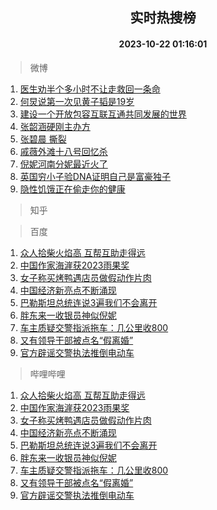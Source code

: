 <div align="center"><h2>实时热搜榜</h2><h4>2023-10-22 01:16:01</h4></div>

> 微博  

1. [医生劝半个多小时不让走救回一条命](https://s.weibo.com/weibo?q=%23%E5%8C%BB%E7%94%9F%E5%8A%9D%E5%8D%8A%E4%B8%AA%E5%A4%9A%E5%B0%8F%E6%97%B6%E4%B8%8D%E8%AE%A9%E8%B5%B0%E6%95%91%E5%9B%9E%E4%B8%80%E6%9D%A1%E5%91%BD%23&t=31&band_rank=1&Refer=top)<br />
2. [何炅说第一次见黄子韬是19岁](https://s.weibo.com/weibo?q=%23%E4%BD%95%E7%82%85%E8%AF%B4%E7%AC%AC%E4%B8%80%E6%AC%A1%E8%A7%81%E9%BB%84%E5%AD%90%E9%9F%AC%E6%98%AF19%E5%B2%81%23&t=31&band_rank=2&Refer=top)<br />
3. [建设一个开放包容互联互通共同发展的世界](https://s.weibo.com/weibo?q=%23%E5%BB%BA%E8%AE%BE%E4%B8%80%E4%B8%AA%E5%BC%80%E6%94%BE%E5%8C%85%E5%AE%B9%E4%BA%92%E8%81%94%E4%BA%92%E9%80%9A%E5%85%B1%E5%90%8C%E5%8F%91%E5%B1%95%E7%9A%84%E4%B8%96%E7%95%8C%23&t=31&band_rank=3&Refer=top)<br />
4. [张韶涵硬刚主办方](https://s.weibo.com/weibo?q=%23%E5%BC%A0%E9%9F%B6%E6%B6%B5%E7%A1%AC%E5%88%9A%E4%B8%BB%E5%8A%9E%E6%96%B9%23&t=31&band_rank=4&Refer=top)<br />
5. [张碧晨 撕裂](https://s.weibo.com/weibo?q=%E5%BC%A0%E7%A2%A7%E6%99%A8%20%E6%92%95%E8%A3%82&t=31&band_rank=5&Refer=top)<br />
6. [戚薇外滩十八号回忆杀](https://s.weibo.com/weibo?q=%23%E6%88%9A%E8%96%87%E5%A4%96%E6%BB%A9%E5%8D%81%E5%85%AB%E5%8F%B7%E5%9B%9E%E5%BF%86%E6%9D%80%23&t=31&band_rank=6&Refer=top)<br />
7. [倪妮河南分妮最近火了](https://s.weibo.com/weibo?q=%23%E5%80%AA%E5%A6%AE%E6%B2%B3%E5%8D%97%E5%88%86%E5%A6%AE%E6%9C%80%E8%BF%91%E7%81%AB%E4%BA%86%23&t=31&band_rank=7&Refer=top)<br />
8. [英国穷小子验DNA证明自己是富豪独子](https://s.weibo.com/weibo?q=%23%E8%8B%B1%E5%9B%BD%E7%A9%B7%E5%B0%8F%E5%AD%90%E9%AA%8CDNA%E8%AF%81%E6%98%8E%E8%87%AA%E5%B7%B1%E6%98%AF%E5%AF%8C%E8%B1%AA%E7%8B%AC%E5%AD%90%23&t=31&band_rank=8&Refer=top)<br />
9. [隐性饥饿正在偷走你的健康](https://s.weibo.com/weibo?q=%23%E9%9A%90%E6%80%A7%E9%A5%A5%E9%A5%BF%E6%AD%A3%E5%9C%A8%E5%81%B7%E8%B5%B0%E4%BD%A0%E7%9A%84%E5%81%A5%E5%BA%B7%23&t=31&band_rank=9&Refer=top)<br />

> 知乎  


> 百度  

1. [众人拾柴火焰高 互帮互助走得远](https://www.baidu.com/s?wd=%E4%BC%97%E4%BA%BA%E6%8B%BE%E6%9F%B4%E7%81%AB%E7%84%B0%E9%AB%98+%E4%BA%92%E5%B8%AE%E4%BA%92%E5%8A%A9%E8%B5%B0%E5%BE%97%E8%BF%9C&sa=fyb_news&rsv_dl=fyb_news)<br />
2. [中国作家海漄获2023雨果奖](https://www.baidu.com/s?wd=%E4%B8%AD%E5%9B%BD%E4%BD%9C%E5%AE%B6%E6%B5%B7%E6%BC%84%E8%8E%B72023%E9%9B%A8%E6%9E%9C%E5%A5%96&sa=fyb_news&rsv_dl=fyb_news)<br />
3. [女子称买烤鸭遇店员做假动作片肉](https://www.baidu.com/s?wd=%E5%A5%B3%E5%AD%90%E7%A7%B0%E4%B9%B0%E7%83%A4%E9%B8%AD%E9%81%87%E5%BA%97%E5%91%98%E5%81%9A%E5%81%87%E5%8A%A8%E4%BD%9C%E7%89%87%E8%82%89&sa=fyb_news&rsv_dl=fyb_news)<br />
4. [中国经济新亮点不断涌现](https://www.baidu.com/s?wd=%E4%B8%AD%E5%9B%BD%E7%BB%8F%E6%B5%8E%E6%96%B0%E4%BA%AE%E7%82%B9%E4%B8%8D%E6%96%AD%E6%B6%8C%E7%8E%B0&sa=fyb_news&rsv_dl=fyb_news)<br />
5. [巴勒斯坦总统连说3遍我们不会离开](https://www.baidu.com/s?wd=%E5%B7%B4%E5%8B%92%E6%96%AF%E5%9D%A6%E6%80%BB%E7%BB%9F%E8%BF%9E%E8%AF%B43%E9%81%8D%E6%88%91%E4%BB%AC%E4%B8%8D%E4%BC%9A%E7%A6%BB%E5%BC%80&sa=fyb_news&rsv_dl=fyb_news)<br />
6. [胖东来一收银员神似倪妮](https://www.baidu.com/s?wd=%E8%83%96%E4%B8%9C%E6%9D%A5%E4%B8%80%E6%94%B6%E9%93%B6%E5%91%98%E7%A5%9E%E4%BC%BC%E5%80%AA%E5%A6%AE&sa=fyb_news&rsv_dl=fyb_news)<br />
7. [车主质疑交警指派拖车：几公里收800](https://www.baidu.com/s?wd=%E8%BD%A6%E4%B8%BB%E8%B4%A8%E7%96%91%E4%BA%A4%E8%AD%A6%E6%8C%87%E6%B4%BE%E6%8B%96%E8%BD%A6%EF%BC%9A%E5%87%A0%E5%85%AC%E9%87%8C%E6%94%B6800&sa=fyb_news&rsv_dl=fyb_news)<br />
8. [又有领导干部被点名“假离婚”](https://www.baidu.com/s?wd=%E5%8F%88%E6%9C%89%E9%A2%86%E5%AF%BC%E5%B9%B2%E9%83%A8%E8%A2%AB%E7%82%B9%E5%90%8D%E2%80%9C%E5%81%87%E7%A6%BB%E5%A9%9A%E2%80%9D&sa=fyb_news&rsv_dl=fyb_news)<br />
9. [官方辟谣交警执法推倒电动车](https://www.baidu.com/s?wd=%E5%AE%98%E6%96%B9%E8%BE%9F%E8%B0%A3%E4%BA%A4%E8%AD%A6%E6%89%A7%E6%B3%95%E6%8E%A8%E5%80%92%E7%94%B5%E5%8A%A8%E8%BD%A6&sa=fyb_news&rsv_dl=fyb_news)<br />

> 哔哩哔哩  

1. [众人拾柴火焰高 互帮互助走得远](https://www.baidu.com/s?wd=%E4%BC%97%E4%BA%BA%E6%8B%BE%E6%9F%B4%E7%81%AB%E7%84%B0%E9%AB%98+%E4%BA%92%E5%B8%AE%E4%BA%92%E5%8A%A9%E8%B5%B0%E5%BE%97%E8%BF%9C&sa=fyb_news&rsv_dl=fyb_news)<br />
2. [中国作家海漄获2023雨果奖](https://www.baidu.com/s?wd=%E4%B8%AD%E5%9B%BD%E4%BD%9C%E5%AE%B6%E6%B5%B7%E6%BC%84%E8%8E%B72023%E9%9B%A8%E6%9E%9C%E5%A5%96&sa=fyb_news&rsv_dl=fyb_news)<br />
3. [女子称买烤鸭遇店员做假动作片肉](https://www.baidu.com/s?wd=%E5%A5%B3%E5%AD%90%E7%A7%B0%E4%B9%B0%E7%83%A4%E9%B8%AD%E9%81%87%E5%BA%97%E5%91%98%E5%81%9A%E5%81%87%E5%8A%A8%E4%BD%9C%E7%89%87%E8%82%89&sa=fyb_news&rsv_dl=fyb_news)<br />
4. [中国经济新亮点不断涌现](https://www.baidu.com/s?wd=%E4%B8%AD%E5%9B%BD%E7%BB%8F%E6%B5%8E%E6%96%B0%E4%BA%AE%E7%82%B9%E4%B8%8D%E6%96%AD%E6%B6%8C%E7%8E%B0&sa=fyb_news&rsv_dl=fyb_news)<br />
5. [巴勒斯坦总统连说3遍我们不会离开](https://www.baidu.com/s?wd=%E5%B7%B4%E5%8B%92%E6%96%AF%E5%9D%A6%E6%80%BB%E7%BB%9F%E8%BF%9E%E8%AF%B43%E9%81%8D%E6%88%91%E4%BB%AC%E4%B8%8D%E4%BC%9A%E7%A6%BB%E5%BC%80&sa=fyb_news&rsv_dl=fyb_news)<br />
6. [胖东来一收银员神似倪妮](https://www.baidu.com/s?wd=%E8%83%96%E4%B8%9C%E6%9D%A5%E4%B8%80%E6%94%B6%E9%93%B6%E5%91%98%E7%A5%9E%E4%BC%BC%E5%80%AA%E5%A6%AE&sa=fyb_news&rsv_dl=fyb_news)<br />
7. [车主质疑交警指派拖车：几公里收800](https://www.baidu.com/s?wd=%E8%BD%A6%E4%B8%BB%E8%B4%A8%E7%96%91%E4%BA%A4%E8%AD%A6%E6%8C%87%E6%B4%BE%E6%8B%96%E8%BD%A6%EF%BC%9A%E5%87%A0%E5%85%AC%E9%87%8C%E6%94%B6800&sa=fyb_news&rsv_dl=fyb_news)<br />
8. [又有领导干部被点名“假离婚”](https://www.baidu.com/s?wd=%E5%8F%88%E6%9C%89%E9%A2%86%E5%AF%BC%E5%B9%B2%E9%83%A8%E8%A2%AB%E7%82%B9%E5%90%8D%E2%80%9C%E5%81%87%E7%A6%BB%E5%A9%9A%E2%80%9D&sa=fyb_news&rsv_dl=fyb_news)<br />
9. [官方辟谣交警执法推倒电动车](https://www.baidu.com/s?wd=%E5%AE%98%E6%96%B9%E8%BE%9F%E8%B0%A3%E4%BA%A4%E8%AD%A6%E6%89%A7%E6%B3%95%E6%8E%A8%E5%80%92%E7%94%B5%E5%8A%A8%E8%BD%A6&sa=fyb_news&rsv_dl=fyb_news)<br />
